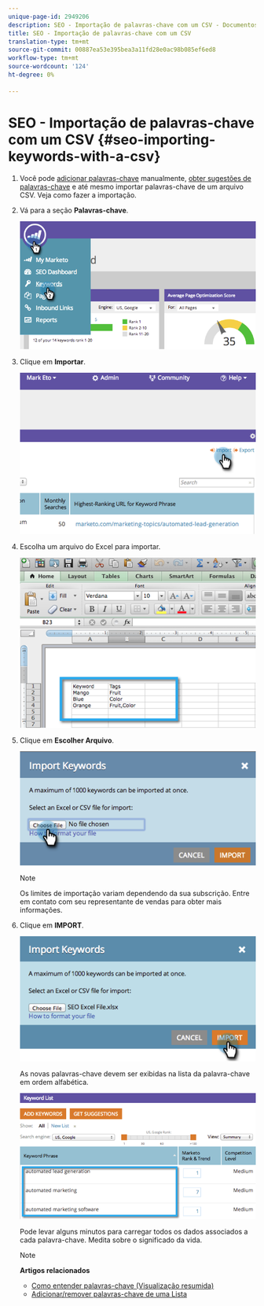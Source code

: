 ```yaml
---
unique-page-id: 2949206
description: SEO - Importação de palavras-chave com um CSV - Documentos de marketing - Documentação do produto
title: SEO - Importação de palavras-chave com um CSV
translation-type: tm+mt
source-git-commit: 00887ea53e395bea3a11fd28e0ac98b085ef6ed8
workflow-type: tm+mt
source-wordcount: '124'
ht-degree: 0%

---
```



# SEO - Importação de palavras-chave com um CSV {#seo-importing-keywords-with-a-csv}

1. Você pode [adicionar palavras-chave](seo-add-keywords.md) manualmente, [obter sugestões de palavras-chave](seo-get-suggested-keywords.md) e até mesmo importar palavras-chave de um arquivo CSV. Veja como fazer a importação.
1. Vá para a seção **Palavras-chave**.

   ![](assets/image2014-9-18-11-3a44-3a25.png)

1. Clique em **Importar**.

   ![](assets/image2014-9-18-11-3a44-3a36.png)

1. Escolha um arquivo do Excel para importar.

   ![](assets/image2014-9-18-11-3a44-3a42.png)

1. Clique em **Escolher Arquivo**.

   ![](assets/image2014-9-18-11-3a44-3a46.png)

   >[!NOTE]
   >
   >Os limites de importação variam dependendo da sua subscrição. Entre em contato com seu representante de vendas para obter mais informações.

1. Clique em **IMPORT**.

   ![](assets/image2014-9-18-11-3a45-3a25.png)

   As novas palavras-chave devem ser exibidas na lista da palavra-chave em ordem alfabética.

   ![](assets/image2014-9-18-11-3a45-3a30.png)

   Pode levar alguns minutos para carregar todos os dados associados a cada palavra-chave. Medita sobre o significado da vida.

   >[!NOTE]
   >
   >**Artigos relacionados**
   >
   >    
   >    
   >    * [Como entender palavras-chave (Visualização resumida)](seo-understanding-keywords.md)
   >    * [Adicionar/remover palavras-chave de uma Lista](seo-add-remove-keywords-from-a-list.md)


